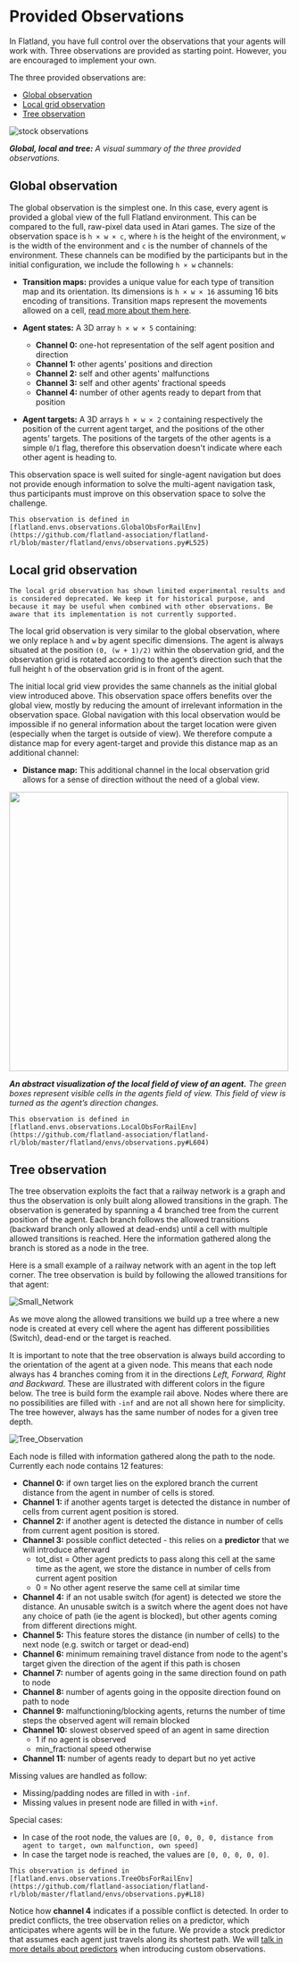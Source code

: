 Provided Observations
===

In Flatland, you have full control over the observations that your agents will work with. Three observations are provided as starting point. However, you are encouraged to implement your own.

The three provided observations are:
- [Global observation](#global-observation)
- [Local grid observation](#local-grid-observation)
- [Tree observation](#tree-observation)

![stock observations](https://i.imgur.com/oo8EIYv.png)

***Global, local and tree:** A visual summary of the three provided observations.*

Global observation
---

The global observation is the simplest one. In this case, every agent is provided a global view of the full Flatland environment. This can be compared to the full, raw-pixel data used in Atari games. The size of the observation space is `h × w × c`, where `h` is the height of the environment, `w` is the width of the environment and `c` is the number of channels of the environment. These channels can be modified by the participants but in the initial configuration, we include the following `h × w` channels:

- **Transition maps:** provides a unique value for each type of transition map and its orientation. Its dimensions is `h × w × 16` assuming 16 bits encoding of transitions. Transition maps represent the movements allowed on a cell, [read more about them here](custom_observations.html#transitions-maps). 

- **Agent states:** A 3D array `h × w × 5` containing:
    - **Channel 0:** one-hot representation of the self agent position and direction
    - **Channel 1:** other agents' positions and direction
    - **Channel 2:** self and other agents' malfunctions
    - **Channel 3:** self and other agents' fractional speeds
    - **Channel 4:** number of other agents ready to depart from that position

- **Agent targets:** A 3D arrays `h × w × 2` containing respectively the position of the current agent target, and the positions of the other agents' targets. The positions of the targets of the other agents is a simple `0`/`1` flag, therefore this observation doesn't indicate where each other agent is heading to.

This observation space is well suited for single-agent navigation but does not provide enough information to solve the multi-agent navigation task, thus participants must improve on this observation space to solve the challenge.

```{admonition} Code reference
This observation is defined in [flatland.envs.observations.GlobalObsForRailEnv](https://github.com/flatland-association/flatland-rl/blob/master/flatland/envs/observations.py#L525)
```

Local grid observation
---

```{warning}
The local grid observation has shown limited experimental results and is considered deprecated. We keep it for historical purpose, and because it may be useful when combined with other observations. Be aware that its implementation is not currently supported.  
```

The local grid observation is very similar to the global observation, where we only replace `h` and `w` by agent specific dimensions. The agent is always situated at the position `(0, (w + 1)/2)` within the observation grid, and the observation grid is rotated according to the agent’s direction such that the full height `h` of the observation grid is in front of the agent.

The initial local grid view provides the same channels as the initial global view introduced above. This observation space offers benefits over the global view, mostly by reducing the amount of irrelevant information in the observation space. Global navigation with this local observation would be impossible if no general information about the target location were given (especially when the target is outside of view). We therefore compute a distance map for every agent-target and provide this distance map as an additional channel:

- **Distance map:** This additional channel in the local observation grid allows for a sense of direction without the need of a global view.

<img width="500" src="https://drive.google.com/uc?export=view&id=1kZzinMOs7hlPaSJJeIiaQ7lAz2erXuHx">

***An abstract visualization of the local field of view of an agent.** The green boxes represent visible cells in the agents field of view. This field of view is turned as the agent’s direction changes.*

```{admonition} Code reference
This observation is defined in [flatland.envs.observations.LocalObsForRailEnv](https://github.com/flatland-association/flatland-rl/blob/master/flatland/envs/observations.py#L604)
```

Tree observation
---

The tree observation exploits the fact that a railway network is a graph and thus the observation is only built along allowed transitions in the graph. The observation is generated by spanning a 4 branched tree from the current position of the agent. Each branch follows the allowed transitions (backward branch only allowed at dead-ends) until a cell with multiple allowed transitions is reached. Here the information gathered along the branch is stored as a node in the tree. 

Here is a small example of a railway network with an agent in the top left corner. The tree observation is build by following the allowed transitions for that agent:

![Small_Network](https://i.imgur.com/utqMx08.png)

As we move along the allowed transitions we build up a tree where a new node is created at every cell where the agent has different possibilities (Switch), dead-end or the target is reached.

It is important to note that the tree observation is always build according to the orientation of the agent at a given node. This means that each node always has 4 branches coming from it in the directions *Left, Forward, Right and Backward*. These are illustrated with different colors in the figure below. The tree is build form the example rail above. Nodes where there are no possibilities are filled with `-inf` and are not all shown here for simplicity. The tree however, always has the same number of nodes for a given tree depth.

![Tree_Observation](https://i.imgur.com/VsUQOQz.png)

Each node is filled with information gathered along the path to the node. Currently each node contains 12 features:

- **Channel 0:** if own target lies on the explored branch the current distance from the agent in number of cells is stored.
- **Channel 1:** if another agents target is detected the distance in number of cells from current agent position is stored.
- **Channel 2:** if another agent is detected the distance in number of cells from current agent position is stored.
- **Channel 3:** possible conflict detected - this relies on a **predictor** that we will introduce afterward
    - tot_dist = Other agent predicts to pass along this cell at the same time as the agent, we store the distance in number of cells from current agent position
    - 0 = No other agent reserve the same cell at similar time
- **Channel 4:** if an not usable switch (for agent) is detected we store the distance. An unusable switch is a switch where the agent does not have any choice of path (ie the agent is blocked), but other agents coming from different directions might. 
- **Channel 5:** This feature stores the distance (in number of cells) to the next node (e.g. switch or target or dead-end)
- **Channel 6:** minimum remaining travel distance from node to the agent's target given the direction of the agent if this path is chosen
- **Channel 7:** number of agents going in the same direction found on path to node
- **Channel 8:** number of agents going in the opposite direction found on path to node
- **Channel 9:** malfunctioning/blocking agents, returns the number of time steps the observed agent will remain blocked
- **Channel 10:** slowest observed speed of an agent in same direction
    - 1 if no agent is observed
    - min_fractional speed otherwise
- **Channel 11:** number of agents ready to depart but no yet active

Missing values are handled as follow:
- Missing/padding nodes are filled in with `-inf`.
- Missing values in present node are filled in with `+inf`.

Special cases:
- In case of the root node, the values are `[0, 0, 0, 0, distance from agent to target, own malfunction, own speed]`
- In case the target node is reached, the values are `[0, 0, 0, 0, 0]`.
    
```{admonition} Code reference
This observation is defined in [flatland.envs.observations.TreeObsForRailEnv](https://github.com/flatland-association/flatland-rl/blob/master/flatland/envs/observations.py#L18)
```

Notice how **channel 4** indicates if a possible conflict is detected. In order to predict conflicts, the tree observation relies on a predictor, which anticipates where agents will be in the future. We provide a stock predictor that assumes each agent just travels along its shortest path. We will [talk in more details about predictors](observation_builder/custom_observations.md) when introducing custom observations. 